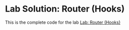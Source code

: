# Lab Solution: Router (Hooks)

This is the complete code for the lab [Lab: Router (Hooks)](https://github.com/min1c/lab-router-hooks)